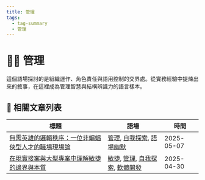 ```yaml
---
title: 管理
tags:
  - tag-summary
  - 管理
---
```


# 🧑‍💼 管理

這個語場探討的是組織運作、角色責任與語用控制的交界處。從實務經驗中提煉出來的敘事，在這裡成為管理智慧與結構辨識力的語言樣本。

## 📑 相關文章列表

| 標題 | 語場 | 時間 |
|------|------------|--------|
| [無需英雄的邏輯秩序：一位非蝙蝠俠型人才的職場現場論](/conversation/無需英雄的邏輯秩序：一位非蝙蝠俠型人才的職場現場論.md) | [管理](/tags/管理.md), [自我探索](/tags/自我探索.md), [語場幽默](/tags/語場幽默.md) | 2025-05-07 |
| [在現實接案與大型專案中理解敏捷的邊界與本質](/conversation/在現實接案與大型專案中理解敏捷的邊界與本質.md) | [敏捷](/tags/敏捷.md), [管理](/tags/管理.md), [自我探索](/tags/自我探索.md), [軟體開發](/tags/軟體開發.md) | 2025-04-30 |
